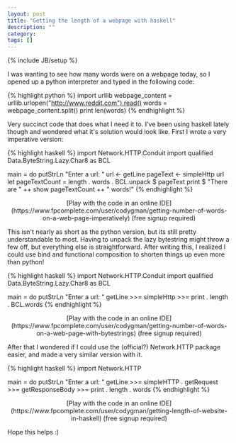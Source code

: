 ```yaml
---
layout: post
title: "Getting the length of a webpage with haskell"
description: ""
category: 
tags: []
---
```

{% include JB/setup %}

I was wanting to see how many words were on a webpage today, so I opened up a python interpreter and typed in the following code:

{% highlight python %}
import urllib
webpage_content = urllib.urlopen("http://www.reddit.com").read()
words = webpage_content.split()
print len(words)
{% endhighlight %}

Very succinct code that does what I need it to. I've been using haskell lately though and wondered what it's solution would look like. First I wrote a very imperative version:

{% highlight haskell %}
import Network.HTTP.Conduit
import qualified Data.ByteString.Lazy.Char8 as BCL

main = do
  putStrLn "Enter a url: "
  url <- getLine
  pageText <- simpleHttp url
  let pageTextCount = length . words . BCL.unpack $ pageText
  print $ "There are " ++ show pageTextCount ++ " words!"
{% endhighlight %}

<div style="text-align:center" markdown="1">
[Play with the code in an online IDE](https://www.fpcomplete.com/user/codygman/getting-number-of-words-on-a-web-page-imperatively) (free signup required)
</div>

This isn't nearly as short as the python version, but its still pretty understandable to most. Having to unpack the lazy bytestring might throw a few off, but everything else is straightforward. After writing this, I realized I could use bind and functional composition to shorten things up even more than python!

{% highlight haskell %}
import Network.HTTP.Conduit
import qualified Data.ByteString.Lazy.Char8 as BCL

main = do
    putStrLn "Enter a url: "
    getLine >>= simpleHttp >>= print . length . BCL.words
{% endhighlight %}

<div style="text-align:center" markdown="1">
[Play with the code in an online IDE](https://www.fpcomplete.com/user/codygman/getting-number-of-words-on-a-web-page-with-bytestrings) (free signup required)
</div>

After that I wondered if I could use the (official?) Network.HTTP package easier, and made a very similar version with it.

{% highlight haskell %}
import Network.HTTP

main = do
    putStrLn "Enter a url: "
    getLine >>= simpleHTTP . getRequest >>= getResponseBody >>= print . length . words
{% endhighlight %}

<div style="text-align:center" markdown="1">
[Play with the code in an online IDE](https://www.fpcomplete.com/user/codygman/getting-length-of-website-in-haskell) (free signup required)
</div>

Hope this helps :)
